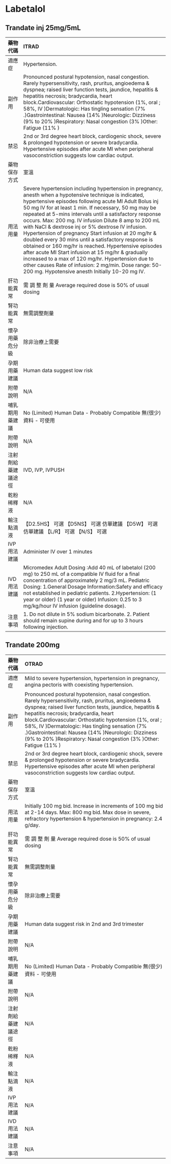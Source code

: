 # Labetalol

## Trandate inj 25mg/5mL

| 藥物代碼           | ITRAD                                                                                                                                                                                                                                                                                                                                                                                                                                                                                                                                                                                                                                                                                                                                                                                          |
|:-------------------|:-----------------------------------------------------------------------------------------------------------------------------------------------------------------------------------------------------------------------------------------------------------------------------------------------------------------------------------------------------------------------------------------------------------------------------------------------------------------------------------------------------------------------------------------------------------------------------------------------------------------------------------------------------------------------------------------------------------------------------------------------------------------------------------------------|
| 適應症             | Hypertension.                                                                                                                                                                                                                                                                                                                                                                                                                                                                                                                                                                                                                                                                                                                                                                                  |
| 副作用             | Pronounced postural hypotension, nasal congestion. Rarely hypersensitivity, rash, pruritus, angioedema & dyspnea; raised liver function tests, jaundice, hepatitis & hepatitis necrosis; bradycardia, heart block.Cardiovascular: Orthostatic hypotension (1%, oral ; 58%, IV )Dermatologic: Has tingling sensation (7% .)Gastrointestinal: Nausea (14% )Neurologic: Dizziness (9% to 20% )Respiratory: Nasal congestion (3% )Other: Fatigue (11% )                                                                                                                                                                                                                                                                                                                                            |
| 禁忌               | 2nd or 3rd degree heart block, cardiogenic shock, severe & prolonged hypotension or severe bradycardia. Hypertensive episodes after acute MI when peripheral vasoconstriction suggests low cardiac output.                                                                                                                                                                                                                                                                                                                                                                                                                                                                                                                                                                                     |
| 藥物保存方式       | 室溫                                                                                                                                                                                                                                                                                                                                                                                                                                                                                                                                                                                                                                                                                                                                                                                           |
| 用法用量           | Severe hypertension including hypertension in pregnancy, anesth when a hypotensive technique is indicated, hypertensive episodes following acute MI Adult Bolus inj 50 mg IV for at least 1 min. If necessary, 50 mg may be repeated at 5-mins intervals until a satisfactory response occurs. Max: 200 mg. IV infusion Dilute 8 amp to 200 mL with NaCl & dextrose inj or 5% dextrose IV infusion. Hypertension of pregnancy Start infusion at 20 mg/hr & doubled every 30 mins until a satisfactory response is obtained or 160 mg/hr is reached. Hypertensive episodes after acute MI Start infusion at 15 mg/hr & gradually increased to a max of 120 mg/hr. Hypertension due to other causes Rate of infusion: 2 mg/min. Dose range: 50-200 mg. Hypotensive anesth Initially 10-20 mg IV. |
| 肝功能異常         | 需 調 整 劑 量  Average required dose is 50% of usual dosing                                                                                                                                                                                                                                                                                                                                                                                                                                                                                                                                                                                                                                                                                                                                   |
| 腎功能異常         | 無需調整劑量                                                                                                                                                                                                                                                                                                                                                                                                                                                                                                                                                                                                                                                                                                                                                                                   |
| 懷孕用藥危分級     | 除非治療上需要                                                                                                                                                                                                                                                                                                                                                                                                                                                                                                                                                                                                                                                                                                                                                                                 |
| 孕期用藥建議       | Human data suggest low risk                                                                                                                                                                                                                                                                                                                                                                                                                                                                                                                                                                                                                                                                                                                                                                    |
| 附帶說明           | N/A                                                                                                                                                                                                                                                                                                                                                                                                                                                                                                                                                                                                                                                                                                                                                                                            |
| 哺乳期用藥建議     | No (Limited) Human Data - Probably Compatible 無(很少)資料 - 可使用                                                                                                                                                                                                                                                                                                                                                                                                                                                                                                                                                                                                                                                                                                                            |
| 附帶說明           | N/A                                                                                                                                                                                                                                                                                                                                                                                                                                                                                                                                                                                                                                                                                                                                                                                            |
| 注射劑給藥建議途徑 | IVD, IVP, IVPUSH                                                                                                                                                                                                                                                                                                                                                                                                                                                                                                                                                                                                                                                                                                                                                                               |
| 乾粉稀釋液         | N/A                                                                                                                                                                                                                                                                                                                                                                                                                                                                                                                                                                                                                                                                                                                                                                                            |
| 輸注點滴液         | 【D2.5HS】 可選  【D5NS】 可選 仿單建議  【D5W】 可選 仿單建議  【L/R】 可選  【N/S】 可選                                                                                                                                                                                                                                                                                                                                                                                                                                                                                                                                                                                                                                                                                                     |
| IVP 用法建議       | Administer IV over 1 minutes                                                                                                                                                                                                                                                                                                                                                                                                                                                                                                                                                                                                                                                                                                                                                                   |
| IVD 用法建議       | Micromedex Adult Dosing :Add 40 mL of labetalol (200 mg) to 250 mL of a compatible IV fluid for a final concentration of approximately 2 mg/3 mL. Pediatric Dosing: 1.General Dosage Information:Safety and efficacy not established in pediatric patients. 2.Hypertension: (1 year or older) (1 year or older) Infusion: 0.25 to 3 mg/kg/hour IV infusion (guideline dosage).                                                                                                                                                                                                                                                                                                                                                                                                                 |
| 注意事項           | 1. Do not dilute in 5% sodium bicarbonate. 2. Patient should remain supine during and for up to 3 hours following injection.                                                                                                                                                                                                                                                                                                                                                                                                                                                                                                                                                                                                                                                                   |

## Trandate 200mg

| 藥物代碼           | OTRAD                                                                                                                                                                                                                                                                                                                                                                                                                                               |
|:-------------------|:----------------------------------------------------------------------------------------------------------------------------------------------------------------------------------------------------------------------------------------------------------------------------------------------------------------------------------------------------------------------------------------------------------------------------------------------------|
| 適應症             | Mild to severe hypertension, hypertension in pregnancy, angina pectoris with coexisting hypertension.                                                                                                                                                                                                                                                                                                                                               |
| 副作用             | Pronounced postural hypotension, nasal congestion. Rarely hypersensitivity, rash, pruritus, angioedema & dyspnea; raised liver function tests, jaundice, hepatitis & hepatitis necrosis; bradycardia, heart block.Cardiovascular: Orthostatic hypotension (1%, oral ; 58%, IV )Dermatologic: Has tingling sensation (7% .)Gastrointestinal: Nausea (14% )Neurologic: Dizziness (9% to 20% )Respiratory: Nasal congestion (3% )Other: Fatigue (11% ) |
| 禁忌               | 2nd or 3rd degree heart block, cardiogenic shock, severe & prolonged hypotension or severe bradycardia. Hypertensive episodes after acute MI when peripheral vasoconstriction suggests low cardiac output.                                                                                                                                                                                                                                          |
| 藥物保存方式       | 室溫                                                                                                                                                                                                                                                                                                                                                                                                                                                |
| 用法用量           | Initially 100 mg bid. Increase in increments of 100 mg bid at 2-14 days. Max: 800 mg bid. Max dose in severe, refractory hypertension & hypertension in pregnancy: 2.4 g/day.                                                                                                                                                                                                                                                                       |
| 肝功能異常         | 需 調 整 劑 量  Average required dose is 50% of usual dosing                                                                                                                                                                                                                                                                                                                                                                                        |
| 腎功能異常         | 無需調整劑量                                                                                                                                                                                                                                                                                                                                                                                                                                        |
| 懷孕用藥危分級     | 除非治療上需要                                                                                                                                                                                                                                                                                                                                                                                                                                      |
| 孕期用藥建議       | Human data suggest risk in 2nd and 3rd trimester                                                                                                                                                                                                                                                                                                                                                                                                    |
| 附帶說明           | N/A                                                                                                                                                                                                                                                                                                                                                                                                                                                 |
| 哺乳期用藥建議     | No (Limited) Human Data - Probably Compatible 無(很少)資料 - 可使用                                                                                                                                                                                                                                                                                                                                                                                 |
| 附帶說明           | N/A                                                                                                                                                                                                                                                                                                                                                                                                                                                 |
| 注射劑給藥建議途徑 | N/A                                                                                                                                                                                                                                                                                                                                                                                                                                                 |
| 乾粉稀釋液         | N/A                                                                                                                                                                                                                                                                                                                                                                                                                                                 |
| 輸注點滴液         | N/A                                                                                                                                                                                                                                                                                                                                                                                                                                                 |
| IVP 用法建議       | N/A                                                                                                                                                                                                                                                                                                                                                                                                                                                 |
| IVD 用法建議       | N/A                                                                                                                                                                                                                                                                                                                                                                                                                                                 |
| 注意事項           | N/A                                                                                                                                                                                                                                                                                                                                                                                                                                                 |

